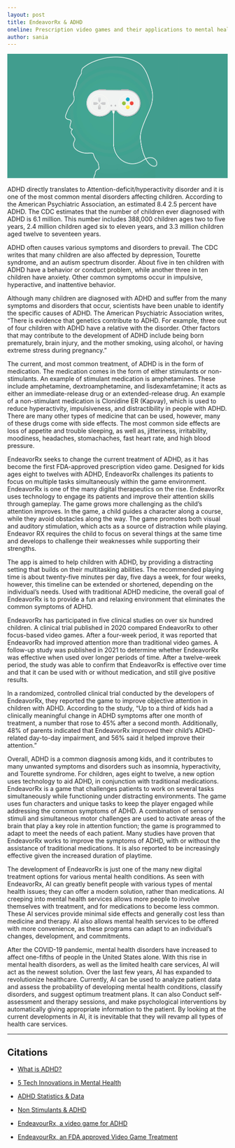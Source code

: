 ```yaml
---
layout: post
title: EndeavorRx & ADHD
oneline: Prescription video games and their applications to mental health care services.
author: sania
---
```


![Games for the Mind](/images/blog/endeavour-rx.png)

ADHD directly translates to Attention-deficit/hyperactivity disorder and it is one of the most common
mental disorders affecting children. According to the American Psychiatric Association, an estimated 8.4
2.5 percent have ADHD. The CDC estimates that the number of children ever diagnosed with ADHD is
6.1 million. This number includes 388,000 children ages two to five years, 2.4 million children aged six
to eleven years, and 3.3 million children aged twelve to seventeen years.

ADHD often causes various symptoms and disorders to prevail. The CDC writes that many children are
also affected by depression, Tourette syndrome, and an autism spectrum disorder. About five in ten
children with ADHD have a behavior or conduct problem, while another three in ten children have
anxiety. Other common symptoms occur in impulsive, hyperactive, and inattentive behavior.

Although many children are diagnosed with ADHD and suffer from the many symptoms and disorders
that occur, scientists have been unable to identify the specific causes of ADHD. The American
Psychiatric Association writes, “There is evidence that genetics contribute to ADHD. For example, three
out of four children with ADHD have a relative with the disorder. Other factors that may contribute to the
development of ADHD include being born prematurely, brain injury, and the mother smoking, using
alcohol, or having extreme stress during pregnancy.”

The current, and most common treatment, of ADHD is in the form of medication. The medication comes
in the form of either stimulants or non-stimulants. An example of stimulant medication is
amphetamines. These include amphetamine, dextroamphetamine, and lisdexamfetamine; it acts as either
an immediate-release drug or an extended-release drug. An example of a non-stimulant medication is
Clonidine ER (Kapvay), which is used to reduce hyperactivity, impulsiveness, and distractibility in
people with ADHD. There are many other types of medicine that can be used, however, many of these
drugs come with side effects. The most common side effects are loss of appetite and trouble sleeping, as
well as, jitteriness, irritability, moodiness, headaches, stomachaches, fast heart rate, and high blood
pressure.

EndeavorRx seeks to change the current treatment of ADHD, as it has become the first FDA-approved
prescription video game. Designed for kids ages eight to twelves with ADHD, EndeavorRx challenges its
patients to focus on multiple tasks simultaneously within the game environment. EndeavorRx is one of
the many digital therapeutics on the rise. EndeavorRx uses technology to engage its patients and improve
their attention skills through gameplay. The game grows more challenging as the child’s attention
improves. In the game, a child guides a character along a course, while they avoid obstacles along the
way. The game promotes both visual and auditory stimulation, which acts as a source of distraction while
playing. Endeavor RX requires the child to focus on several things at the same time and develops to
challenge their weaknesses while supporting their strengths.

The app is aimed to help children with ADHD, by providing a distracting setting that builds on their
multitasking abilities. The recommended playing time is about twenty-five minutes per day, five days a
week, for four weeks, however, this timeline can be extended or shortened, depending on the individual’s needs.
Used with traditional ADHD medicine, the overall goal of EndeavorRx is to provide a fun and
relaxing environment that eliminates the common symptoms of ADHD.

EndeavorRx has participated in five clinical studies on over six hundred children. A clinical trial
published in 2020 compared EndeavorRx to other focus-based video games. After a four-week period, it
was reported that EndeavorRx had improved attention more than traditional video games. A follow-up
study was published in 2021 to determine whether EndeavorRx was effective when used over longer
periods of time. After a twelve-week period, the study was able to confirm that EndeavorRx is effective
over time and that it can be used with or without medication, and still give positive results.

In a randomized, controlled clinical trial conducted by the developers of EndeavorRx, they reported the
game to improve objective attention in children with ADHD. According to the study, “Up to a third of
kids had a clinically meaningful change in ADHD symptoms after one month of treatment, a number that
rose to 45% after a second month. Additionally, 48% of parents indicated that EndeavorRx improved
their child’s ADHD-related day-to-day impairment, and 56% said it helped improve their attention.”

Overall, ADHD is a common diagnosis among kids, and it contributes to many unwanted symptoms and
disorders such as insomnia, hyperactivity, and Tourette syndrome. For children, ages eight to twelve, a
new option uses technology to aid ADHD, in conjunction with traditional medications. EndeavorRx is a
game that challenges patients to work on several tasks simultaneously while functioning under distracting
environments. The game uses fun characters and unique tasks to keep the player engaged while
addressing the common symptoms of ADHD. A combination of sensory stimuli and simultaneous motor
challenges are used to activate areas of the brain that play a key role in attention function; the game is
programmed to adapt to meet the needs of each patient. Many studies have proven that EndeavorRx
works to improve the symptoms of ADHD, with or without the assistance of traditional medications. It is
also reported to be increasingly effective given the increased duration of playtime.

The development of EndeavorRx is just one of the many new digital treatment options for various mental
health conditions. As seen with EndeavorRx, AI can greatly benefit people with various types of mental
health issues; they can offer a modern solution, rather than medications. AI creeping into mental health
services allows more people to involve themselves with treatment, and for medications to become less
common. These AI services provide minimal side effects and generally cost less than medicine and
therapy. AI also allows mental health services to be offered with more convenience, as these programs
can adapt to an individual’s changes, development, and commitments.

After the COVID-19 pandemic, mental health disorders have increased to affect one-fifths of people in
the United States alone. With this rise in mental health disorders, as well as the limited health care
services, AI will act as the newest solution. Over the last few years, AI has expanded to revolutionize
healthcare. Currently, AI can be used to analyze patient data and assess the probability of developing
mental health conditions, classify disorders, and suggest optimum treatment plans. It can also Conduct
self-assessment and therapy sessions, and make psychological interventions by automatically giving
appropriate information to the patient. By looking at the current developments in AI, it is inevitable that
they will revamp all types of health care services.

---

## Citations

- [What is ADHD?](https://www.psychiatry.org/patients-families/adhd/what-is-adhd)

- [5 Tech Innovations in Mental Health](https://www.forbes.com/sites/forbestechcouncil/2020/11/25/five-tech-innovations-that-changed-mental-health-in-2020/?sh=16a726b1e9c5)

- [ADHD Statistics & Data](https://www.cdc.gov/ncbddd/adhd/data.html)

- [Non Stimulants & ADHD](https://www.healthline.com/health/adhd/medication-list#nonstimulants)

- [EndeavourRx, a video game for ADHD](https://www.goodrx.com/conditions/adhd/does-endeavorrx-adhd-treatment-gamification-work)

- [EndeavourRx, an FDA approved Video Game Treatment](https://www.fatherly.com/health-science/endeavorrx-adhd-video-game-fda-approval/)
